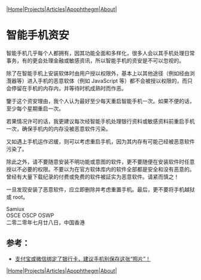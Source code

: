 |[Home](/README.md)|[Projects](/projects.md)|[Articles](/articles.md)|[Apophthegm](/apophthegm.md)|[About](/about.md)|

# 智能手机资安

智能手机几乎每个人都拥有，因其功能全面和多样化，很多人会以其手机处理日常事务，有的更会处理金融或敏感资讯，所以智能手机的资安是不可以忽视的。

除了在智能手机上安装软体时由用户授以权限外，基本上以其他途径（例如经由浏灠器等）进入手机的恶意软体（例如 JavaScript 等）都不会被授以权限的，而只会停留在手机的内存内，并等待时机成熟时而作恶。

鑒于这个资安理由，我个人认为最好至少每天重启智能手机一次。如果不便的话，至少每个星期重启一次。

若果情况许可的话，我更建议每次经智能手机处理银行资料或敏感资料前重启手机一次，确保手机内的内存没被恶意软件污染。

又如遇上手机运作迟缓，则可以考虑重启手机，因为其内存有可能己经被恶意软件污染了。

除此之外，请不要随意安装不明功能或意图的软件，更不要随便在安装软件时任意授以不必要的权限。不要以为在官方软体库内的软件全部都是安全和没有恶意的。曾经有大量下载纪录的付费或免费的软件被証实为恶意软件。请紧而慎之！

一旦发现安装了恶意软件，应立即删除并考虑重置手机。最后，更不要将手机越狱或 root。

Samiux   
OSCE  OSCP  OSWP  
二零二零年七月廿八日，中国香港   

## 参考：

- [支付宝或微信绑定了银行卡，建议手机别保存这张“照片”！](https://mp.weixin.qq.com/s?__biz=Mzg5MzA4MjY5NQ==&mid=2247532485&idx=3&sn=88e9831c394b94f40c66e658b19dbd97&chksm=c03672edf741fbfb3467f02841793f2516dde29c38d3fdf06a3029b06afa1607b80212f519cd#rd)  

|[Home](/README.md)|[Projects](/projects.md)|[Articles](/articles.md)|[Apophthegm](/apophthegm.md)|[About](/about.md)|
